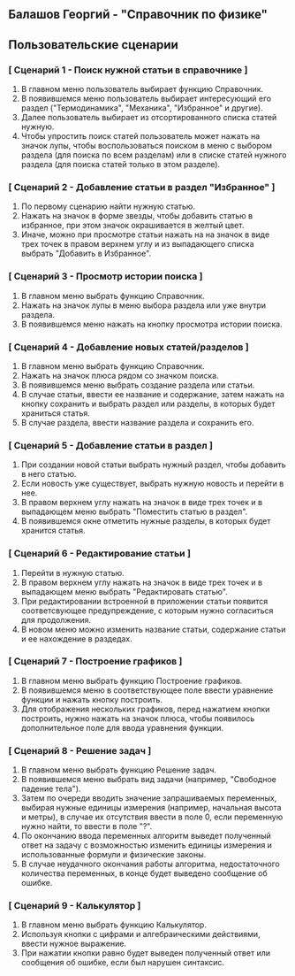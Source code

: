 ## Балашов Георгий - "Справочник по физике"
## Пользовательские сценарии

### [ Сценарий 1 - Поиск нужной статьи в справочнике ]

1. В главном меню пользователь выбирает функцию Справочник.
2. В появившемся меню пользователь выбирает интересующий его раздел ("Термодинамика", "Механика", "Избранное" и другие).
3. Далее пользователь выбирает из отсортированного списка статей нужную.
4. Чтобы упростить поиск статей пользователь может нажать на значок лупы, чтобы воспользоваться поиском в меню с выбором раздела (для поиска по всем разделам) или в списке статей нужного раздела (для поиска статей только в этом разделе).

### [ Сценарий 2 - Добавление статьи в раздел "Избранное" ]

1. По первому сценарию найти нужную статью.
2. Нажать на значок в форме звезды, чтобы добавить статью в избранное, при этом значок окрашивается в желтый цвет. 
3. Иначе, можно при просмотре статьи нажать на на значок в виде трех точек в правом верхнем углу и из выпадающего списка выбрать "Добавить в Избранное".

### [ Сценарий 3 - Просмотр истории поиска ]

1. В главном меню выбрать функцию Справочник.
2. Нажать на значок лупы в меню выбора раздела или уже внутри раздела.
3. В появившемся меню нажать на кнопку просмотра истории поиска.

### [ Сценарий 4 - Добавление новых статей/разделов ]

1. В главном меню выбрать функцию Справочник.
2. Нажать на значок плюса рядом со значком поиска.
3. В появившемся меню выбрать создание раздела или статьи.
4. В случае статьи, ввести ее название и содержание, затем нажать на кнопку сохранить и выбрать раздел или разделы, в которых будет храниться статья.
5. В случае раздела, ввести название раздела и сохранить его.

### [ Сценарий 5 - Добавление cтатьи в раздел ]

1. При создании новой статьи выбрать нужный раздел, чтобы добавить в него статью.
2. Если новость уже существует, выбрать нужную новость и перейти в нее.
3. В правом верхнем углу нажать на значок в виде трех точек и в выпадающем меню выбрать "Поместить статью в раздел".
4. В появившемся окне отметить нужные разделы, в которых будет хранится статья.

### [ Сценарий 6 - Редактирование статьи ]

1. Перейти в нужную статью.
2. В правом верхнем углу нажать на значок в виде трех точек и в выпадающем меню выбрать "Редактировать статью".
3. При редактировании встроенной в приложении статьи появится соответсвующее предупреждение, с которым нужно согласиться для продолжения.
4. В новом меню можно изменить название статьи, содержание статьи и ее нахождение в раздедах.

### [ Сценарий 7 - Построение графиков ]

1. В главном меню выбрать функцию Построение графиков.
2. В появившемся меню в соответствующее поле ввести уравнение функции и нажать кнопку построить.
3. Для отображения нескольких графиков, перед нажатием кнопки построить, нужно нажать на значок плюса, чтобы появилось дополнительное поле для ввода уравнения функции.

### [ Сценарий 8 - Решение задач ]

1. В главном меню выбрать функцию Решение задач.
2. В появившемся меню выбрать вид задачи (например, "Свободное падение тела").
3. Затем по очереди вводить значение запрашиваемых переменных, выбирая нужные единицы измерения (например, начальная высота и метры), в случае их отсутствия ввести в поле 0, если переменную нужно найти, то ввести в поле "?".
4. По окончанию ввода переменных алгоритм выведет полученный ответ на задачу с возможностью изменить единицы измерения и использованные формули и физические законы.
5. В случае неудачного окончания работы алгоритма, недостаточного количества переменных, в конце будет выведено сообщение об ошибке.

### [ Сценарий 9 - Калькулятор ]

1. В главном меню выбрать функцию Калькулятор.
2. Используя кнопки с цифрами и алгебраическими действиями, ввести нужное выражение.
3. При нажатии кнопки равно будет выведен полученный ответ или сообщения об ошибке, если был нарушен синтаксис.
